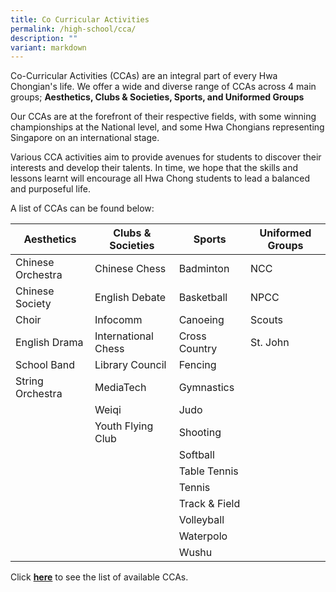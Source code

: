 ```yaml
---
title: Co Curricular Activities
permalink: /high-school/cca/
description: ""
variant: markdown
---
```

Co-Curricular Activities (CCAs) are an integral part of every Hwa Chongian's life. We offer a wide and diverse range of CCAs across 4 main groups; <b>Aesthetics, Clubs &amp; Societies, Sports, and Uniformed Groups</b>

Our CCAs are at the forefront of their respective fields, with some winning championships at the National level, and some Hwa Chongians representing Singapore on an international stage.

Various CCA activities aim to provide avenues for students to discover their interests and develop their talents. In time, we hope that the skills and lessons learnt will encourage all Hwa Chong students to lead a balanced and purposeful life.

A list of CCAs can be found below:

|Aesthetics |Clubs &amp; Societies |Sports|Uniformed Groups|
|---|---|---|---|
|Chinese Orchestra|Chinese Chess|Badminton|NCC|
|Chinese Society|English Debate|Basketball|NPCC|
|Choir|Infocomm|Canoeing|Scouts|
|English Drama|International Chess|Cross Country|St. John|
|School Band|Library Council|Fencing||
|String Orchestra|MediaTech|Gymnastics||
||Weiqi|Judo||
||Youth Flying Club|Shooting||
|||Softball||
|||Table Tennis||
|||Tennis||
|||Track &amp; Field||
|||Volleyball||
|||Waterpolo||
|||Wushu||




Click&nbsp;**[here](https://admissions.hci.edu.sg/cca)**&nbsp;to see the list of available CCAs.